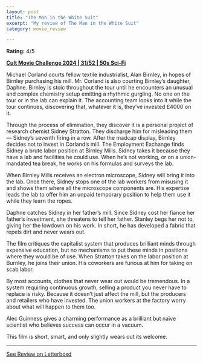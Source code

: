 ```yaml
---
layout: post
title: "The Man in the White Suit"
excerpt: "My review of The Man in the White Suit"
category: movie_review

---
```


**Rating:** 4/5

<b><a href="https://boxd.it/rIGbC/detail">Cult Movie Challenge 2024 | 31/52 | 50s Sci-Fi</a></b>

Michael Corland courts fellow textile industrialist, Alan Birnley, in hopes of Birnley purchasing his mill. Mr. Corland is also courting Birnley’s daughter, Daphne. Birnley is stoic throughout the tour until he encounters an unusual and complex chemistry setup emitting a rhythmic gurgling. No one on the tour or in the lab can explain it. The accounting team looks into it while the tour continues, discovering that, whatever it is, they’ve invested £4000 on it.

Through the process of elimination, they discover it is a personal project of research chemist Sidney Stratton. They discharge him for misleading them — Sidney’s seventh firing in a row. After the madcap display, Birnley decides not to invest in Corland’s mill. The Employment Exchange finds Sidney a brute labor position at Birnley Mills. Sidney takes it because they have a lab and facilities he could use. When he’s not working, or on a union-mandated tea break, he works on his formulas and surveys the lab.

When Birnley Mills receives an electron microscope, Sidney will bring it into the lab. Once there, Sidney stops one of the lab workers from misusing it and shows them where all the microscope components are. His expertise leads the lab to offer him an unpaid temporary position to help them use it while they learn the ropes.

Daphne catches Sidney in her father’s mill. Since Sidney cost her fiance her father’s investment, she threatens to tell her father. Stanley begs her not to, giving her the lowdown on his work. In short, he has developed a fabric that repels dirt and never wears out.

The film critiques the capitalist system that produces brilliant minds through expensive education, but no mechanisms to put these minds in positions where they would be of use. When Stratton takes on the labor position at Burnley, he joins their union. His coworkers are furious at him for taking on scab labor.

By most accounts, clothes that never wear out would be tremendous. In a system requiring continuous growth, selling a product you never have to replace is risky. Because it doesn’t just affect the mill, but the producers and retailers who have invested. The union workers at the factory worry about what will happen to them too.

Alec Guinness gives a charming performance as a brilliant but naïve scientist who believes success can occur in a vacuum.

This film is short, smart, and only slightly wears out its welcome.

<hr>

[See Review on Letterboxd](https://boxd.it/72pZvD)
